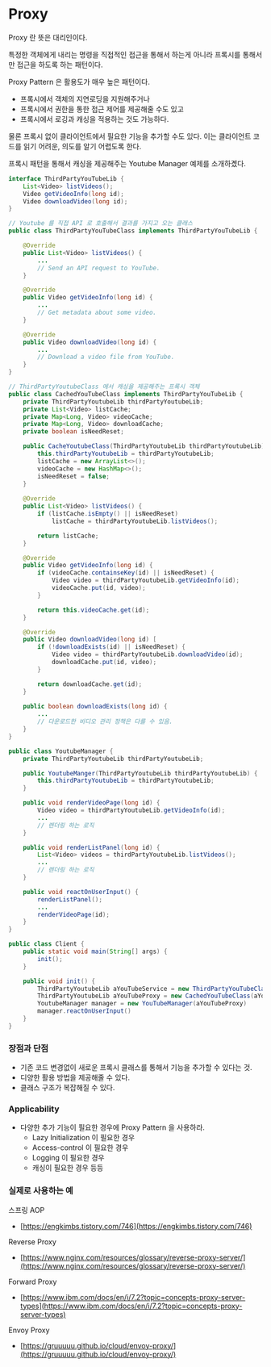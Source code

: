 # Proxy

Proxy 란 뜻은 대리인이다.

특정한 객체에게 내리는 명령을 직접적인 접근을 통해서 하는게 아니라 프록시를 통해서만 접근을 하도록 하는 패턴이다.

Proxy Pattern 은 활용도가 매우 높은 패턴이다.

- 프록시에서 객체의 지연로딩을 지원해주거나
- 프록시에서 권한을 통한 접근 제어를 제공해줄 수도 있고
- 프록시에서 로깅과 캐싱을 적용하는 것도 가능하다.

물론 프록시 없이 클라이언트에서 필요한 기능을 추가할 수도 있다. 이는 클라이언트 코드를 읽기 어려운, 의도를 알기 어렵도록 한다.

프록시 패턴을 통해서 캐싱을 제공해주는 Youtube Manager 예제를 소개하곘다.

```java
interface ThirdPartyYouTubeLib {
	List<Video> listVideos(); 
	Video getVideoInfo(long id); 
	Video downloadVideo(long id); 
}
```

```java
// Youtube 를 직접 API 로 호출해서 결과를 가지고 오는 클래스 
public class ThirdPartyYouTubeClass implements ThirdPartyYouTubeLib {

	@Override
	public List<Video> listVideos() {
		...
		// Send an API request to YouTube.
	}

	@Override
	public Video getVideoInfo(long id) {
		...
		// Get metadata about some video.
	}

	@Override 
	public Video downloadVideo(long id) {
		...
		// Download a video file from YouTube.
	}
}
```

```java
// ThirdPartyYoutubeClass 에서 캐싱을 제공해주는 프록시 객체 
public class CachedYouTubeClass implements ThirdPartyYouTubeLib {
	private ThirdPartyYoutubeLib thirdPartyYoutubeLib; 
	private List<Video> listCache; 
	private Map<Long, Video> videoCache; 
	private Map<Long, Video> downloadCache; 
	private boolean isNeedReset;

	public CacheYoutubeClass(ThirdPartyYoutubeLib thirdPartyYoutubeLib) {
		this.thirdPartyYoutubeLib = thirdPartyYoutubeLib; 
		listCache = new ArrayList<>(); 
		videoCache = new HashMap<>(); 
		isNeedReset = false; 
	}
	
	@Override 
	public List<Video> listVideos() {
		if (listCache.isEmpty() || isNeedReset) 
			listCache = thirdPartyYoutubeLib.listVideos(); 

		return listCache; 
	}

	@Override
	public Video getVideoInfo(long id) {
		if (videoCache.containseKey(id) || isNeedReset) {
			Video video = thirdPartyYoutubeLib.getVideoInfo(id); 
			videoCache.put(id, video); 
		}

		return this.videoCache.get(id); 
	}

	@Override 
	public Video downloadVideo(long id) [
		if (!downloadExists(id) || isNeedReset) {
			Video video = thirdPartyYoutubeLib.downloadVideo(id); 
			downloadCache.put(id, video);
		}

		return downloadCache.get(id); 
	}
	
	public boolean downloadExists(long id) {
		... 
		// 다운로드한 비디오 관리 정책은 다를 수 있음.
	}
}
```

```java
public class YoutubeManager {
	private ThirdPartyYoutubeLib thirdPartyYoutubeLib; 

	public YoutubeManger(ThirdPartyYoutubeLib thirdPartyYoutubeLib) {
		this.thirdPartyYoutubeLib = thirdPartyYoutubeLib; 
	}

	public void renderVideoPage(long id) {
		Video video = thirdPartyYoutubeLib.getVideoInfo(id);
		... 
		// 렌더링 하는 로직
	}

	public void renderListPanel(long id) {
		List<Video> videos = thirdPartyYoutubeLib.listVideos();
		...
		// 렌더링 하는 로직
	}

	public void reactOnUserInput() {
		renderListPanel(); 
		...
		renderVideoPage(id); 
	}
}
```

```java
public class Client {
	public static void main(String[] args) {
		init(); 
	}

	public void init() {
		ThirdPartyYoutubeLib aYouTubeService = new ThirdPartyYouTubeClass(); 
		ThirdPartyYoutubeLib aYouTubeProxy = new CachedYouTubeClass(aYouTubeService)
		YoutubeManager manager = new YouTubeManager(aYouTubeProxy)
		manager.reactOnUserInput()
	}
}
```

### 장점과 단점

- 기존 코드 변경없이 새로운 프록시 클래스를 통해서 기능을 추가할 수 있다는 것.
- 디양한 활용 방법을 제공해줄 수 있다.
- 클래스 구조가 복잡해질 수 있다.

### Applicability

- 다양한 추가 기능이 필요한 경우에 Proxy Pattern 을 사용하라.
    - Lazy Initialization 이 필요한 경우
    - Access-control 이 필요한 경우
    - Logging 이 필요한 경우
    - 캐싱이 필요한 경우 등등


### 실제로 사용하는 예

스프링 AOP

- [https://engkimbs.tistory.com/746](https://engkimbs.tistory.com/746)

Reverse Proxy

- [https://www.nginx.com/resources/glossary/reverse-proxy-server/](https://www.nginx.com/resources/glossary/reverse-proxy-server/)

Forward Proxy

- [https://www.ibm.com/docs/en/i/7.2?topic=concepts-proxy-server-types](https://www.ibm.com/docs/en/i/7.2?topic=concepts-proxy-server-types)

Envoy Proxy

- [https://gruuuuu.github.io/cloud/envoy-proxy/](https://gruuuuu.github.io/cloud/envoy-proxy/)